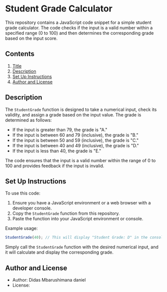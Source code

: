 
# Student Grade Calculator

This repository contains a JavaScript code snippet for a simple student grade calculator. The code checks if the input is a valid number within a specified range (0 to 100) and then determines the corresponding grade based on the input score.

## Contents

1. [Title](#student-grade-calculator)
2. [Description](#description)
3. [Set Up Instructions](#set-up-instructions)
4. [Author and License](#author-and-license)

## Description

The `StudentGrade` function is designed to take a numerical input, check its validity, and assign a grade based on the input value. The grade is determined as follows:

- If the input is greater than 79, the grade is "A."
- If the input is between 60 and 79 (inclusive), the grade is "B."
- If the input is between 50 and 59 (inclusive), the grade is "C."
- If the input is between 40 and 49 (inclusive), the grade is "D."
- If the input is less than 40, the grade is "E."

The code ensures that the input is a valid number within the range of 0 to 100 and provides feedback if the input is invalid.

## Set Up Instructions

To use this code:

1. Ensure you have a JavaScript environment or a web browser with a developer console.
2. Copy the `StudentGrade` function from this repository.
3. Paste the function into your JavaScript environment or console.

Example usage:
```javascript
StudentGrade(40); // This will display "Student Grade: D" in the console.
```

Simply call the `StudentGrade` function with the desired numerical input, and it will calculate and display the corresponding grade.

## Author and License

- Author: Didas Mbarushimana daniel
- License: 



